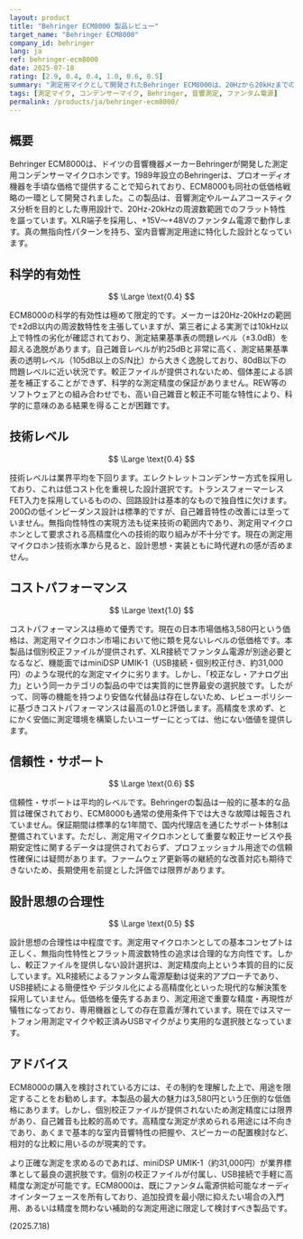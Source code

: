 ```yaml
---
layout: product
title: "Behringer ECM8000 製品レビュー"
target_name: "Behringer ECM8000"
company_id: behringer
lang: ja
ref: behringer-ecm8000
date: 2025-07-18
rating: [2.9, 0.4, 0.4, 1.0, 0.6, 0.5]
summary: "測定用マイクとして開発されたBehringer ECM8000は、20Hzから20kHzまでのフラットな周波数特性を謳う、低価格なファンタム電源駆動のモデルです。校正ファイルが付属しないため測定精度には限界があり、自己ノイズのレベルも測定品質に影響を与えます。"
tags: [測定マイク, コンデンサーマイク, Behringer, 音響測定, ファンタム電源]
permalink: /products/ja/behringer-ecm8000/
---
```


## 概要

Behringer ECM8000は、ドイツの音響機器メーカーBehringerが開発した測定用コンデンサーマイクロホンです。1989年設立のBehringerは、プロオーディオ機器を手頃な価格で提供することで知られており、ECM8000も同社の低価格戦略の一環として開発されました。この製品は、音響測定やルームアコースティクス分析を目的とした専用設計で、20Hz-20kHzの周波数範囲でのフラット特性を謳っています。XLR端子を採用し、+15V～+48Vのファンタム電源で動作します。真の無指向性パターンを持ち、室内音響測定用途に特化した設計となっています。

## 科学的有効性

$$ \Large \text{0.4} $$

ECM8000の科学的有効性は極めて限定的です。メーカーは20Hz-20kHzの範囲で±2dB以内の周波数特性を主張していますが、第三者による実測では10kHz以上で特性の劣化が確認されており、測定結果基準表の問題レベル（±3.0dB）を超える逸脱があります。自己雑音レベルが約25dBと非常に高く、測定結果基準表の透明レベル（105dB以上のS/N比）から大きく逸脱しており、80dB以下の問題レベルに近い状況です。較正ファイルが提供されないため、個体差による誤差を補正することができず、科学的な測定精度の保証がありません。REW等のソフトウェアとの組み合わせでも、高い自己雑音と較正不可能な特性により、科学的に意味のある結果を得ることが困難です。

## 技術レベル

$$ \Large \text{0.4} $$

技術レベルは業界平均を下回ります。エレクトレットコンデンサー方式を採用しており、これは低コスト化を重視した設計選択です。トランスフォーマーレスFET入力を採用しているものの、回路設計は基本的なもので独自性に欠けます。200Ωの低インピーダンス設計は標準的ですが、自己雑音特性の改善には至っていません。無指向性特性の実現方法も従来技術の範囲内であり、測定用マイクロホンとして要求される高精度化への技術的取り組みが不十分です。現在の測定用マイクロホン技術水準から見ると、設計思想・実装ともに時代遅れの感が否めません。

## コストパフォーマンス

$$ \Large \text{1.0} $$

コストパフォーマンスは極めて優秀です。現在の日本市場価格3,580円という価格は、測定用マイクロホン市場において他に類を見ないレベルの低価格です。本製品は個別校正ファイルが提供されず、XLR接続でファンタム電源が別途必要となるなど、機能面ではminiDSP UMIK-1（USB接続・個別校正付き、約31,000円）のような現代的な測定マイクに劣ります。しかし、「校正なし・アナログ出力」という同一カテゴリの製品の中では実質的に世界最安の選択肢です。したがって、同等の機能を持つより安価な代替品は存在しないため、レビューポリシーに基づきコストパフォーマンスは最高の1.0と評価します。高精度を求めず、とにかく安価に測定環境を構築したいユーザーにとっては、他にない価値を提供します。

## 信頼性・サポート

$$ \Large \text{0.6} $$

信頼性・サポートは平均的レベルです。Behringerの製品は一般的に基本的な品質は確保されており、ECM8000も通常の使用条件下では大きな故障は報告されていません。保証期間は標準的な1年間で、国内代理店を通じたサポート体制は整備されています。ただし、測定用マイクロホンとして重要な較正サービスや長期安定性に関するデータは提供されておらず、プロフェッショナル用途での信頼性確保には疑問があります。ファームウェア更新等の継続的な改善対応も期待できないため、長期使用を前提とした評価では限界があります。

## 設計思想の合理性

$$ \Large \text{0.5} $$

設計思想の合理性は中程度です。測定用マイクロホンとしての基本コンセプトは正しく、無指向性特性とフラット周波数特性の追求は合理的な方向性です。しかし、較正ファイルを提供しない設計選択は、測定精度向上という本質的目的に反しています。XLR接続によるファンタム電源駆動は従来的アプローチであり、USB接続による簡便性や デジタル化による高精度化といった現代的な解決策を採用していません。低価格を優先するあまり、測定用途で重要な精度・再現性が犠牲になっており、専用機器としての存在意義が薄れています。現在ではスマートフォン用測定マイクや較正済みUSBマイクがより実用的な選択肢となっています。

## アドバイス

ECM8000の購入を検討されている方には、その制約を理解した上で、用途を限定することをお勧めします。本製品の最大の魅力は3,580円という圧倒的な低価格にあります。しかし、個別校正ファイルが提供されないため測定精度には限界があり、自己雑音も比較的高めです。高精度な測定が求められる用途には不向きであり、あくまで基本的な室内音響特性の把握や、スピーカーの配置検討など、相対的な比較に用いるのが現実的です。

より正確な測定を求めるのであれば、miniDSP UMIK-1（約31,000円）が業界標準として最良の選択肢です。個別の校正ファイルが付属し、USB接続で手軽に高精度な測定が可能です。ECM8000は、既にファンタム電源供給可能なオーディオインターフェースを所有しており、追加投資を最小限に抑えたい場合の入門用、あるいは精度を問わない補助的な測定用途に限定して検討すべき製品です。

(2025.7.18)